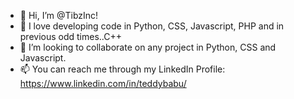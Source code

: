- 👋 Hi, I’m @TibzInc!
- 👀 I love developing code in Python, CSS, Javascript, PHP and in previous odd times..C++
- 💞️ I’m looking to collaborate on any project in Python, CSS and Javascript. 
- 📫 You can reach me through my LinkedIn Profile: https://www.linkedin.com/in/teddybabu/

<!---
TibzInc/TibzInc is a ✨ special ✨ repository because its `README.md` (this file) appears on your GitHub profile.
You can click the Preview link to take a look at your changes.
--->
